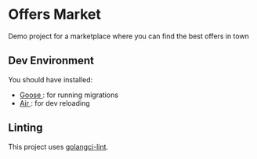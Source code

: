 # Offers Market

Demo project for a marketplace where you can find the best offers in town

## Dev Environment

You should have installed:

- [ Goose ](https://github.com/pressly/goose): for running migrations
- [ Air ](https://github.com/cosmtrek/air): for dev reloading

## Linting

This project uses [golangci-lint](https://golangci-lint.run/).

